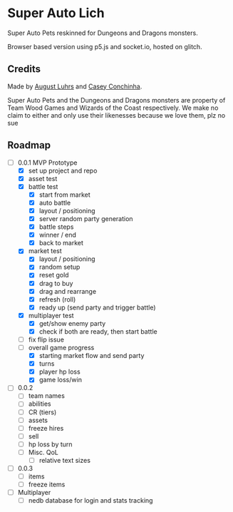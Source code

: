 # Super Auto Lich

Super Auto Pets reskinned for Dungeons and Dragons monsters.

Browser based version using p5.js and socket.io, hosted on glitch.

## Credits

Made by [August Luhrs](https://augustluhrs.art) and [Casey Conchinha](https://kccon.ch).

Super Auto Pets and the Dungeons and Dragons monsters are property of Team Wood Games and Wizards of the Coast respectively. We make no claim to either and only use their likenesses because we love them, plz no sue


## Roadmap
- [ ] 0.0.1 MVP Prototype
  - [X] set up project and repo
  - [X] asset test
  - [X] battle test
    - [X] start from market
    - [X] auto battle
    - [X] layout / positioning
    - [X] server random party generation
    - [X] battle steps
    - [X] winner / end
    - [X] back to market
  - [X] market test
    - [X] layout / positioning
    - [X] random setup
    - [X] reset gold
    - [X] drag to buy
    - [X] drag and rearrange
    - [X] refresh (roll)
    - [X] ready up (send party and trigger battle)
  - [X] multiplayer test
    - [X] get/show enemy party
    - [X] check if both are ready, then start battle
  - [ ] fix flip issue
  - [ ] overall game progress
    - [X] starting market flow and send party
    - [X] turns
    - [X] player hp loss
    - [X] game loss/win
- [ ] 0.0.2
  - [ ] team names
  - [ ] abilities
  - [ ] CR (tiers)
  - [ ] assets
  - [ ] freeze hires
  - [ ] sell
  - [ ] hp loss by turn
  - [ ] Misc. QoL
    - [ ] relative text sizes
- [ ] 0.0.3
  - [ ] items
  - [ ] freeze items
- [ ] Multiplayer
  - [ ] nedb database for login and stats tracking